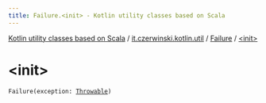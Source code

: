 ```yaml
---
title: Failure.<init> - Kotlin utility classes based on Scala
---
```


[Kotlin utility classes based on Scala](../../index.html) / [it.czerwinski.kotlin.util](../index.html) / [Failure](index.html) / [&lt;init&gt;](./-init-.html)

# &lt;init&gt;

`Failure(exception: `[`Throwable`](https://kotlinlang.org/api/latest/jvm/stdlib/kotlin/-throwable/index.html)`)`